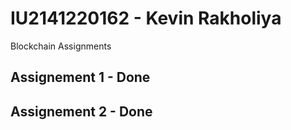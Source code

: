 # IU2141220162 - Kevin Rakholiya

Blockchain Assignments

## Assignement 1 - Done
## Assignement 2 - Done
